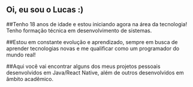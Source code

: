 ## Oi, eu sou o Lucas :)

##Tenho 18 anos de idade e estou iniciando agora na área da tecnologia! Tenho formação técnica em desenvolvimento de sistemas.

##Estou em constante evolução e aprendizado, sempre em busca de aprender tecnologias novas e me qualificar como um programador do mundo real!

##Aqui você vai encontrar alguns dos meus projetos pessoais desenvolvidos em Java/React Native, além de outros desenvolvidos em âmbito acadêmico.
<!--
**lucasoli274/lucasoli274** is a ✨ _special_ ✨ repository because its `README.md` (this file) appears on your GitHub profile.

Here are some ideas to get you started:

- 🔭 I’m currently working on ...
- 🌱 I’m currently learning ...
- 👯 I’m looking to collaborate on ...
- 🤔 I’m looking for help with ...
- 💬 Ask me about ...
- 📫 How to reach me: ...
- 😄 Pronouns: ...
- ⚡ Fun fact: ...
-->
